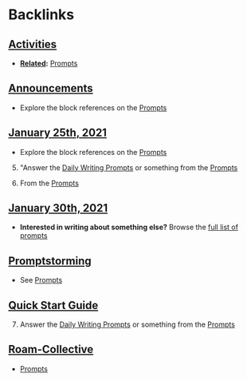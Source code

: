 
# Backlinks
## [Activities](<Activities.md>)
- **[Related](<Related.md>):** [Prompts](<Prompts.md>)

## [Announcements](<Announcements.md>)
- Explore the block references on the [Prompts](<Prompts.md>)

## [January 25th, 2021](<January 25th, 2021.md>)
- Explore the block references on the [Prompts](<Prompts.md>)

5. "Answer the [Daily Writing Prompts](<Daily Writing Prompts.md>) or something from the [Prompts](<Prompts.md>)

1. From the [Prompts](<Prompts.md>)

## [January 30th, 2021](<January 30th, 2021.md>)
- __Interested in writing about something else?__ Browse the [full list of prompts]([Prompts](<Prompts.md>))

## [Promptstorming](<Promptstorming.md>)
- See [Prompts](<Prompts.md>)

## [Quick Start Guide](<Quick Start Guide.md>)
7. Answer the [Daily Writing Prompts](<Daily Writing Prompts.md>) or something from the [Prompts](<Prompts.md>)

## [Roam-Collective](<Roam-Collective.md>)
- [Prompts](<Prompts.md>)

